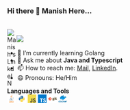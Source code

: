 ### Hi there 👋 Manish Here...


<br/>
<a href="https://www.linkedin.com/in/manish-dait-5b93a5220/">
  <img align="left" alt="Manish's LinkdeIN" width="22px" src="https://cdn.jsdelivr.net/npm/simple-icons@v3/icons/linkedin.svg" />
</a>

![](https://komarev.com/ghpvc/?username=your-github-ManishDait)
<br />

- 🌱 I’m currently learning Golang
- 💬 Ask me about **Java and Typescript**
- 📫 How to reach me: [Mail](mailto:daitmanish88@gmail.com), [LinkedIn](https://www.linkedin.com/in/manish-dait-5b93a5220/).
- 😄 Pronouns: He/Him

**Languages and Tools**<br>
<code><img height="20" src="https://raw.githubusercontent.com/github/explore/5b3600551e122a3277c2c5368af2ad5725ffa9a1/topics/java/java.png"></code>
<code><img height="20" src="https://raw.githubusercontent.com/github/explore/5c058a388828bb5fde0bcafd4bc867b5bb3f26f3/topics/python/python.png"></code>
<code><img height="20" src="https://raw.githubusercontent.com/github/explore/5c058a388828bb5fde0bcafd4bc867b5bb3f26f3/topics/javascript/javascript.png"></code>
<code><img height="20" src="https://raw.githubusercontent.com/github/explore/5c058a388828bb5fde0bcafd4bc867b5bb3f26f3/topics/typescript/typescript.png"></code>
<code><img height="20" src="https://raw.githubusercontent.com/github/explore/5c058a388828bb5fde0bcafd4bc867b5bb3f26f3/topics/git/git.png"></code>
<code><img height="20" src="https://raw.githubusercontent.com/github/explore/5c058a388828bb5fde0bcafd4bc867b5bb3f26f3/topics/docker/docker.png"></code>
